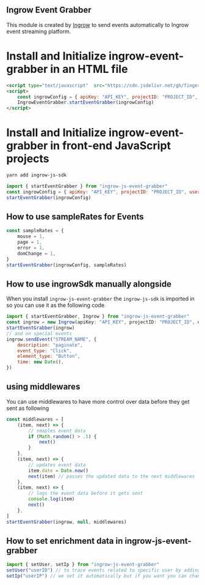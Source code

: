## Ingrow Event Grabber
This module is created by [Ingrow](https://ingrow.co) to send events automatically to Ingrow event streaming platform.

# Install and Initialize ingrow-event-grabber in an HTML file
```HTML
<script type="text/javascript"  src="https://cdn.jsdelivr.net/gh/fingerpich/ingrow-web-event-grabber@latest/dist/bundle.min.js"></script>
<script>
    const ingrowConfig = { apiKey: "API_KEY", projectID: "PROJECT_ID", userID: "" }
    IngrowEventGrabber.startEventGrabber(ingrowConfig)
</script>
```

# Install and Initialize ingrow-event-grabber in front-end JavaScript projects

```sh
yarn add ingrow-js-sdk
```
```js
import { startEventGrabber } from "ingrow-js-event-grabber"
const ingrowConfig = { apiKey: "API_KEY", projectID: "PROJECT_ID", userID: "" }
startEventGrabber(ingrowConfig)
```

## How to use sampleRates for Events
```js
const sampleRates = {
    mouse = 1, 
    page = 1,
    error = 1,
    domChange = 1,
}
startEventGrabber(ingrowConfig, sampleRates)
```

## How to use ingrowSdk manually alongside
When you install `ingrow-js-event-grabber` the `ingrow-js-sdk` is imported in so you can use it as the following code

```js
import { startEventGrabber, Ingrow } from "ingrow-js-event-grabber"
const ingrow = new Ingrow(apiKey: "API_KEY", projectID: "PROJECT_ID", user: "" )
startEventGrabber(ingrow)
// and on special events
ingrow.sendEvent("STREAM_NAME", {
    description: "paginate",
    event_type: "Click",
    element_type: "Button",
    time: new Date(),
})
```

## using middlewares
You can use middlewares to have more control over data before they get sent as following
```js
const middlewares = [
    (item, next) => {
        // smaples event data
        if (Math.random() > .5) {
            next()
        }
    },
    (item, next) => {
        // updates event data 
        item.date = Date.now()
        next(item) // passes the updated data to the next middlewares
    },
    (item, next) => {
        // logs the event data before it gets sent
        console.log(item)
        next() 
    },
]
startEventGrabber(ingrow, null, middlewares)
```

## How to set enrichment data in ingrow-js-event-grabber
```js
import { setUser, setIp } from "ingrow-js-event-grabber"
setUser("userID") // to trace events related to specific user by adding userID when user logged in
setIp("userIP") // we set it automatically but if you want you can change it
```